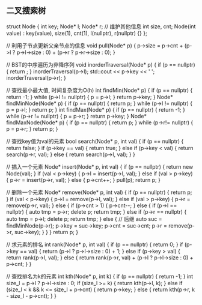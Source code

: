 ## 二叉搜索树

struct Node {
int key;
Node* l;
Node* r;
// 维护其他信息
int size, cnt;
Node(int value) : key(value), size(1), cnt(1), l(nullptr), r(nullptr) {}
};

// 利用子节点更新父亲节点的信息
void pull(Node* p) {
p->size = p->cnt + (p->l ? p->l->size : 0) + (p->r ? p->r->size : 0);
}

// BST的中序遍历为非降序列
void inorderTraversal(Node* p) {
if (p == nullptr) {
return ;
}
inorderTraversal(p->l);
std::cout << p->key << ' ';
inorderTraversal(p->r);
}

// 查找最小最大值, 时间复杂度为O(h)
int findMin(Node* p) {
if (p == nullptr) {
return -1;
}
while (p->l != nullptr) {
p = p->l;
}
return p->key;
}
Node* findMinNode(Node* p) {
if (p == nullptr) {
return p;
}
while (p->l != nullptr) {
p = p->l;
}
return p;
}
int findMax(Node* p) {
if (p == nullptr) {
return -1;
}
while (p->r != nullptr) {
p = p->r;
}
return p->key;
}
Node* findMaxNode(Node* p) {
if (p == nullptr) {
return p;
}
while (p->r!= nullptr) {
p = p->r;
}
return p;
}

// 查找key值为val的元素
bool search(Node* p, int val) {
if (p == nullptr) {
return false;
}
if (p->key == val) {
return true;
} else if (p->key < val) {
return search(p->r, val);
} else {
return search(p->l, val);
}
}

// 插入一个元素
Node* insert(Node* p, int val) {
if (p == nullptr) {
return new Node(val);
}
if (val < p->key) {
p->l = insert(p->l, val);
} else if (val > p->key) {
p->r = insert(p->r, val);
} else {
p->cnt++;
}
pull(p);
return p;
}

// 删除一个元素
Node* remove(Node* p, int val) {
if (p == nullptr) {
return p;
}
if (val < p->key) {
p->l = remove(p->l, val);
} else if (val > p->key) {
p->r = remove(p->r, val);
} else {
if (p->cnt > 1) {
p->cnt--;
} else {
if (p->l == nullptr) {
auto tmp = p->r;
delete p;
return tmp;
} else if (p->r == nullptr) {
auto tmp = p->l;
delete p;
return tmp;
} else {
// 后继
auto suc = findMinNode(p->r);
p->key = suc->key;
p->cnt = suc->cnt;
p->r = remove(p->r, suc->key);
}
}
}
return p;
}

// 求元素的排名
int rank(Node* p, int val) {
if (p == nullptr) {
return 0;
}
if (p->key == val) {
return (p->l ? p->l->size : 0) + 1;
} else if (p->key > val) {
return rank(p->l, val);
} else {
return rank(p->r, val) + (p->l ? p->l->size : 0) + p->cnt;
}
}

// 查找排名为k的元素
int kth(Node* p, int k) {
if (p == nullptr) {
return -1;
}
int size_l = p->l ? p->l->size : 0;
if (size_l >= k) {
return kth(p->l, k);
} else if (size_l < k && k <= size_l + p->cnt) {
return p->key;
} else {
return kth(p->r, k - size_l - p->cnt);
}
}
